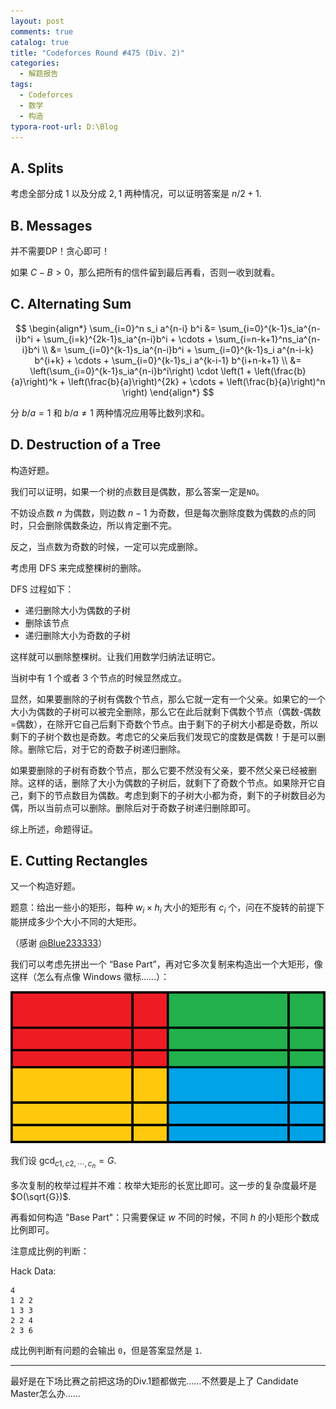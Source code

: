 ```yaml
---
layout: post
comments: true
catalog: true
title: "Codeforces Round #475 (Div. 2)"
categories:
  - 解题报告
tags:
  - Codeforces
  - 数学
  - 构造
typora-root-url: D:\Blog
---
```


## A. Splits

考虑全部分成 $1$ 以及分成 $2, 1$ 两种情况，可以证明答案是 $n / 2 + 1$.

## B. Messages

并不需要DP！贪心即可！

如果 $C - B > 0$，那么把所有的信件留到最后再看，否则一收到就看。

## C. Alternating Sum

$$
\begin{align*}
\sum_{i=0}^n s_i a^{n-i} b^i &= \sum_{i=0}^{k-1}s_ia^{n-i}b^i + \sum_{i=k}^{2k-1}s_ia^{n-i}b^i + \cdots + \sum_{i=n-k+1}^ns_ia^{n-i}b^i \\
&= \sum_{i=0}^{k-1}s_ia^{n-i}b^i + \sum_{i=0}^{k-1}s_i a^{n-i-k} b^{i+k} + \cdots + \sum_{i=0}^{k-1}s_i a^{k-i-1} b^{i+n-k+1} \\
&= \left(\sum_{i=0}^{k-1}s_ia^{n-i}b^i\right) \cdot \left(1 + \left(\frac{b}{a}\right)^k + \left(\frac{b}{a}\right)^{2k} + \cdots + \left(\frac{b}{a}\right)^n \right) 
\end{align*}
$$

分 $b / a = 1$ 和 $b / a \neq 1$ 两种情况应用等比数列求和。

## D. Destruction of a Tree

构造好题。

我们可以证明，如果一个树的点数目是偶数，那么答案一定是`NO`。

不妨设点数 $n$ 为偶数，则边数 $n-1$ 为奇数，但是每次删除度数为偶数的点的同时，只会删除偶数条边，所以肯定删不完。

反之，当点数为奇数的时候，一定可以完成删除。

考虑用 DFS 来完成整棵树的删除。

DFS 过程如下：

- 递归删除大小为偶数的子树
- 删除该节点
- 递归删除大小为奇数的子树

这样就可以删除整棵树。让我们用数学归纳法证明它。

当树中有 $1$ 个或者 $3$ 个节点的时候显然成立。

显然，如果要删除的子树有偶数个节点，那么它就一定有一个父亲。如果它的一个大小为偶数的子树可以被完全删除，那么它在此后就剩下偶数个节点（偶数-偶数=偶数），在除开它自己后剩下奇数个节点。由于剩下的子树大小都是奇数，所以剩下的子树个数也是奇数。考虑它的父亲后我们发现它的度数是偶数！于是可以删除。删除它后，对于它的奇数子树递归删除。

如果要删除的子树有奇数个节点，那么它要不然没有父亲，要不然父亲已经被删除。这样的话，删除了大小为偶数的子树后，就剩下了奇数个节点。如果除开它自己，剩下的节点数目为偶数。考虑到剩下的子树大小都为奇，剩下的子树数目必为偶，所以当前点可以删除。删除后对于奇数子树递归删除即可。

综上所述，命题得证。

## E. Cutting Rectangles

又一个构造好题。

题意：给出一些小的矩形，每种 $w_i \times h_i$ 大小的矩形有 $c_i$ 个，问在不旋转的前提下能拼成多少个大小不同的大矩形。

（感谢 [@Blue233333](http://codeforces.com/profile/Blue233333)）

我们可以考虑先拼出一个 “Base Part”，再对它多次复制来构造出一个大矩形，像这样（怎么有点像 Windows 徽标……）：

![](/img/964e.png)

我们设 $\gcd_{c1, c2, \cdots, c_n} = G$.

多次复制的枚举过程并不难：枚举大矩形的长宽比即可。这一步的复杂度最坏是 $O(\sqrt{G})$.

再看如何构造 "Base Part"：只需要保证 $w$ 不同的时候，不同 $h$ 的小矩形个数成比例即可。

注意成比例的判断：

Hack Data:

```plain
4
1 2 2
1 3 3
2 2 4
2 3 6
```

成比例判断有问题的会输出 `0`，但是答案显然是 `1`.

---

 最好是在下场比赛之前把这场的Div.1题都做完……不然要是上了 Candidate Master怎么办……